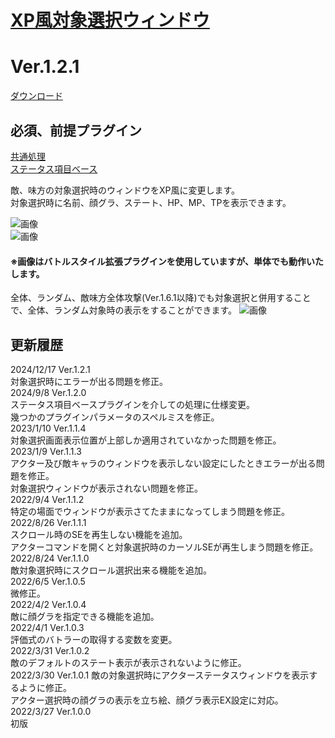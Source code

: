 # [XP風対象選択ウィンドウ](https://raw.githubusercontent.com/nuun888/MZ/master/NUUN_XPSelectWindow.js)
# Ver.1.2.1
[ダウンロード](https://raw.githubusercontent.com/nuun888/MZ/master/NUUN_XPSelectWindow.js)  

## 必須、前提プラグイン
[共通処理](https://github.com/nuun888/MZ/blob/master/README/Base.md)  
[ステータス項目ベース](https://github.com/nuun888/MZ/blob/master/README/NUUN_MenuParamListBase.md)  

敵、味方の対象選択時のウィンドウをXP風に変更します。  
対象選択時に名前、顔グラ、ステート、HP、MP、TPを表示できます。  

![画像](img/XPSelectWindow1.png)  
![画像](img/XPSelectWindow2.png)  

#### ※画像はバトルスタイル拡張プラグインを使用していますが、単体でも動作いたします。  

全体、ランダム、敵味方全体攻撃(Ver.1.6.1以降)でも対象選択と併用することで、全体、ランダム対象時の表示をすることができます。
![画像](img/XPSelectWindow3.png)  

## 更新履歴
2024/12/17 Ver.1.2.1  
対象選択時にエラーが出る問題を修正。  
2024/9/8 Ver.1.2.0  
ステータス項目ベースプラグインを介しての処理に仕様変更。  
幾つかのプラグインパラメータのスペルミスを修正。  
2023/1/10 Ver.1.1.4  
対象選択画面表示位置が上部しか適用されていなかった問題を修正。  
2023/1/9 Ver.1.1.3  
アクター及び敵キャラのウィンドウを表示しない設定にしたときエラーが出る問題を修正。  
対象選択ウィンドウが表示されない問題を修正。  
2022/9/4 Ver.1.1.2  
特定の場面でウィンドウが表示さてたままになってしまう問題を修正。  
2022/8/26 Ver.1.1.1  
スクロール時のSEを再生しない機能を追加。  
アクターコマンドを開くと対象選択時のカーソルSEが再生しまう問題を修正。  
2022/8/24 Ver.1.1.0  
敵対象選択時にスクロール選択出来る機能を追加。  
2022/6/5 Ver.1.0.5  
微修正。  
2022/4/2 Ver.1.0.4  
敵に顔グラを指定できる機能を追加。  
2022/4/1 Ver.1.0.3  
評価式のバトラーの取得する変数を変更。  
2022/3/31 Ver.1.0.2  
敵のデフォルトのステート表示が表示されないように修正。  
2022/3/30 Ver.1.0.1
敵の対象選択時にアクターステータスウィンドウを表示するように修正。  
アクター選択時の顔グラの表示を立ち絵、顔グラ表示EX設定に対応。  
2022/3/27 Ver.1.0.0  
初版  
